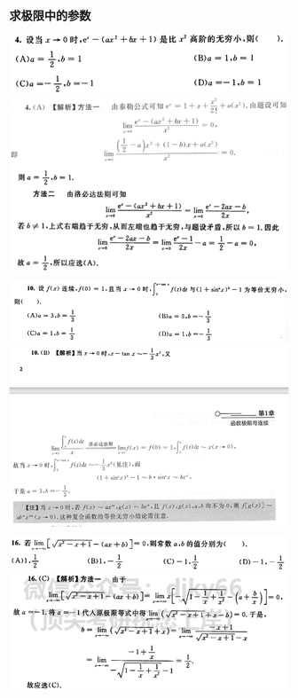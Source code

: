 

## 求极限中的参数  
![](./images/Snipaste_2022-04-21_15-06-25.png)  
![](./images/Snipaste_2022-04-21_16-32-47.png)    

![](./images/Snipaste_2022-04-21_15-20-53.png)  
![](./images/Snipaste_2022-04-21_15-21-52.png)  

![](./images/Snipaste_2022-04-21_15-30-58.png)  
![](./images/Snipaste_2022-04-21_15-31-33.png)  